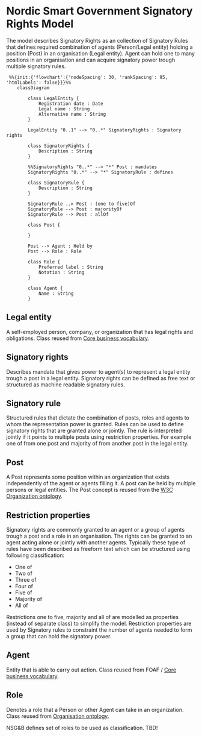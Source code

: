 # Nordic Smart Government Signatory Rights Model

The model describes Signatory Rights as an collection of Signatory Rules that defines required combination of agents (Person/Legal entity) holding a position (Post) in an organisation (Legal entity). Agent can hold one to many positions in an organisation and can acquire signatory power trough multiple signatory rules.

```mermaid
 %%{init:{'flowchart':{'nodeSpacing': 30, 'rankSpacing': 95, 'htmlLabels': false}}}%%
    classDiagram
       
        class LegalEntity {
            Registration date : Date
            Legal name : String
            Alternative name : String
        }

        LegalEntity "0..1" --> "0..*" SignatoryRights : Signatory rights

        class SignatoryRights {
            Description : String
        }

        %%SignatoryRights "0..*" --> "*" Post : mandates
        SignatoryRights "0..*" --> "*" SignatoryRule : defines

        class SignatoryRule {
            Description : String
        }

        SignatoryRule ..> Post : (one to five)Of
        SignatoryRule --> Post : majorityOf
        SignatoryRule --> Post : allOf

        class Post {

        }

        Post --> Agent : Held by
        Post --> Role : Role

        class Role {
            Preferred label : String
            Notation : String
        }

        class Agent {
            Name : String
        }

```

## Legal entity

A self-employed person, company, or organization that has legal rights and obligations. Class reused from [Core business vocabulary](https://semiceu.github.io/Core-Business-Vocabulary/releases/2.1.0/#Agent).

## Signatory rights

Describes mandate that gives power to agent(s) to represent a legal entity trough a post in a legal entity. Signatory rights can be defined as free text or structured as machine readable signatory rules.

## Signatory rule

Structured rules that dictate the combination of posts, roles and agents to whom the representation power is granted. Rules can be used to define signatory rights that are granted alone or jointly. The rule is interpreted jointly if it points to multiple posts using restriction properties. For example one of from one post and majority of from another post in the legal entity.

## Post

A Post represents some position within an organization that exists independently of the agent or agents filling it. A post can be held by multiple persons or legal entities. The Post concept is reused from the [W3C Organization ontology](https://www.w3.org/TR/vocab-org/#class-post).

## Restriction properties

Signatory rights are commonly granted to an agent or a group of agents trough a post and a role in an organisation. The rights can be granted to an agent acting alone or jointly with another agents. Typically these type of rules have been described as freeform text which can be structured using following classification:

* One of
* Two of
* Three of
* Four of
* Five of
* Majority of
* All of

Restrictions one to five, majority and all of are modelled as properties (instead of separate class) to simplify the model. Restriction properties are used by Signatory rules to constraint the number of agents needed to form a group that can hold the signatory power.

## Agent

Entity that is able to carry out action. Class reused from FOAF / [Core business vocabulary](https://semiceu.github.io/Core-Business-Vocabulary/releases/2.1.0/#Agent).

## Role
 
 Denotes a role that a Person or other Agent can take in an organization. Class reused from [Organisation ontology](https://www.w3.org/TR/vocab-org/#class-role).

 NSG&B defines set of roles to be used as classification. TBD!